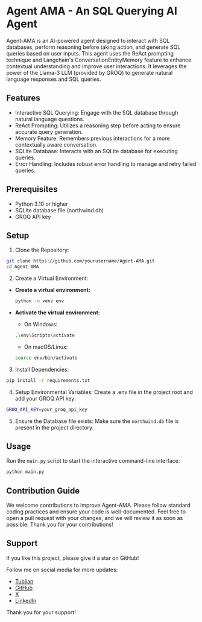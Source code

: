 # Agent AMA - An SQL Querying AI Agent

Agent-AMA is an AI-powered agent designed to interact with SQL databases, perform reasoning before taking action, and generate SQL queries based on user inputs. This agent uses the ReAct prompting technique and Langchain's ConversationEntityMemory feature to enhance contextual understanding and improve user interactions. It leverages the power of the Llama-3 LLM (provided by GROQ) to generate natural language responses and SQL queries.

## Features

- Interactive SQL Querying: Engage with the SQL database through natural language questions.
- ReAct Prompting: Utilizes a reasoning step before acting to ensure accurate query generation.
- Memory Feature: Remembers previous interactions for a more contextually aware conversation.
- SQLite Database: Interacts with an SQLite database for executing queries.
- Error Handling: Includes robust error handling to manage and retry failed queries.

## Prerequisites

- Python 3.10 or higher
- SQLite database file (northwind.db)
- GROQ API key

## Setup

1. Clone the Repository:
```bash
git clone https://github.com/yourusername/Agent-AMA.git
cd Agent-AMA

```

2. Create a Virtual Environment:

- **Create a virtual environment:**
   ```bash
   python -m venv env
   ```

- **Activate the virtual environment:**
    - On Windows:
    ```bash
    .\env\Scripts\activate
    ```
    - On macOS/Linux:
    ```bash
    source env/bin/activate
    ```

3. Install Dependencies:
```bash
pip install -r requirements.txt
```

4. Setup Environmental Variables:
Create a .env file in the project root and add your GROQ API key:

```bash
GROQ_API_KEY=your_groq_api_key
```

5. Ensure the Database file exists:
Make sure the `northwind.db` file is present in the project directory.

## Usage

Run the `main.py` script to start the interactive command-line interface:
```bash
python main.py
```

## Contribution Guide
We welcome contributions to improve Agent-AMA. Please follow standard coding practices and ensure your code is well-documented. Feel free to open a pull request with your changes, and we will review it as soon as possible. Thank you for your contributions!

## Support

If you like this project, please give it a star on GitHub!

Follow me on social media for more updates:

- [Tublian](https://www.tublian.com/profile/sharsha315)
- [GitHub](https://github.com/sharsha315)
- [X](https://www.X.com/sharsha315)
- [LinkedIn](https://linkedin.com/in/sharsha315)

Thank you for your support!